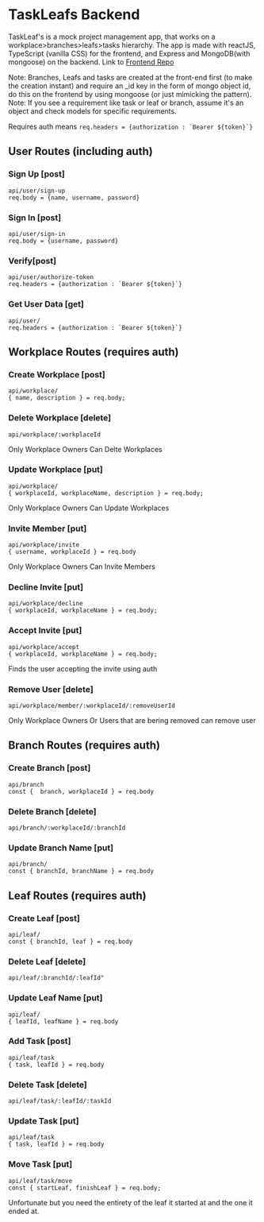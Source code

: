 # TaskLeafs Backend

TaskLeaf's is a mock project management app, that works on a workplace>branches>leafs>tasks hierarchy. The app is made with reactJS, TypeScript (vanilla CSS) for the frontend, and Express and MongoDB(with mongoose) on the backend.
Link to [Frontend Repo](https://github.com/ahsan-rigu/taskleafs-frontend)

Note: Branches, Leafs and tasks are created at the front-end first (to make the creation instant) and require an \_id key in the form of mongo object id, do this on the frontend by using mongoose (or just mimicking the pattern).
Note: If you see a requirement like task or leaf or branch, assume it's an object and check models for specific requirements.

Requires auth means `` req.headers = {authorization : `Bearer ${token}`} ``

## User Routes (including auth)

### Sign Up [post]

```
api/user/sign-up
req.body = {name, username, password}
```

### Sign In [post]

```
api/user/sign-in
req.body = {username, password}
```

### Verify[post]

```
api/user/authorize-token
req.headers = {authorization : `Bearer ${token}`}
```

### Get User Data [get]

```
api/user/
req.headers = {authorization : `Bearer ${token}`}
```

## Workplace Routes (requires auth)

### Create Workplace [post]

```
api/workplace/
{ name, description } = req.body;
```

### Delete Workplace [delete]

```
api/workplace/:workplaceId
```

Only Workplace Owners Can Delte Workplaces

### Update Workplace [put]

```
api/workplace/
{ workplaceId, workplaceName, description } = req.body;
```

Only Workplace Owners Can Update Workplaces

### Invite Member [put]

```
api/workplace/invite
{ username, workplaceId } = req.body
```

Only Workplace Owners Can Invite Members

### Decline Invite [put]

```
api/workplace/decline
{ workplaceId, workplaceName } = req.body;
```

### Accept Invite [put]

```
api/workplace/accept
{ workplaceId, workplaceName } = req.body;
```

Finds the user accepting the invite using auth

### Remove User [delete]

```
api/workplace/member/:workplaceId/:removeUserId
```

Only Workplace Owners Or Users that are bering removed can remove user

## Branch Routes (requires auth)

### Create Branch [post]

```
api/branch
const {  branch, workplaceId } = req.body
```

### Delete Branch [delete]

```
api/branch/:workplaceId/:branchId
```

### Update Branch Name [put]

```
api/branch/
const { branchId, branchName } = req.body
```

## Leaf Routes (requires auth)

### Create Leaf [post]

```
api/leaf/
const { branchId, leaf } = req.body
```

### Delete Leaf [delete]

```
api/leaf/:branchId/:leafId"
```

### Update Leaf Name [put]

```
api/leaf/
{ leafId, leafName } = req.body
```

### Add Task [post]

```
api/leaf/task
{ task, leafId } = req.body
```

### Delete Task [delete]

```
api/leaf/task/:leafId/:taskId
```

### Update Task [put]

```
api/leaf/task
{ task, leafId } = req.body
```

### Move Task [put]

```
api/leaf/task/move
const { startLeaf, finishLeaf } = req.body;
```

Unfortunate but you need the entirety of the leaf it started at and the one it ended at.
